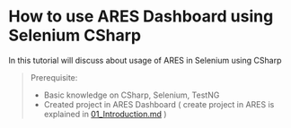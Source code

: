 # How to use ARES Dashboard using Selenium CSharp

In this tutorial will discuss about usage of ARES in Selenium using CSharp

> Prerequisite: 
> - Basic knowledge on CSharp, Selenium, TestNG
> - Created project in ARES Dashboard ( create project in ARES is explained in [01_Introduction.md](https://github.com/testastra/ARES/blob/master/Tutorials/01_Introduction.md) )